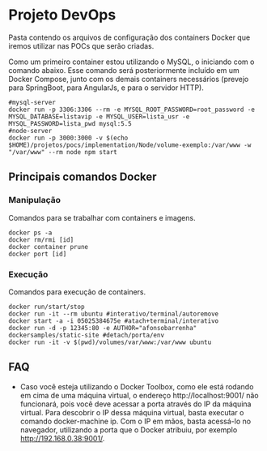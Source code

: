 # Projeto DevOps
Pasta contendo os arquivos de configuração dos containers Docker que iremos utilizar nas POCs que serão criadas.

Como um primeiro container estou utilizando o MySQL, o iniciando com o comando abaixo. Esse comando será posteriormente incluído em um Docker Compose, junto com os demais containers necessários (prevejo para SpringBoot, para AngularJs, e para o servidor HTTP).
```
#mysql-server
docker run -p 3306:3306 --rm -e MYSQL_ROOT_PASSWORD=root_password -e MYSQL_DATABASE=listavip -e MYSQL_USER=lista_usr -e MYSQL_PASSWORD=lista_pwd mysql:5.5
#node-server
docker run -p 3000:3000 -v $(echo $HOME)/projetos/pocs/implementation/Node/volume-exemplo:/var/www -w "/var/www" --rm node npm start
```
## Principais comandos Docker
### Manipulação
Comandos para se trabalhar com containers e imagens.
```
docker ps -a
docker rm/rmi [id]
docker container prune
docker port [id]
```
### Execução
Comandos para execução de containers.
```
docker run/start/stop
docker run -it --rm ubuntu #interativo/terminal/autoremove
docker start -a -i 05025384675e #atach+terminal/interativo
docker run -d -p 12345:80 -e AUTHOR="afonsobarrenha" dockersamples/static-site #detach/porta/env
docker run -it -v $(pwd)/volumes/var/www:/var/www ubuntu

```
## FAQ
- Caso você esteja utilizando o Docker Toolbox, como ele está rodando em cima de uma máquina virtual, o endereço http://localhost:9001/ não funcionará, pois você deve acessar a porta através do IP da máquina virtual. Para descobrir o IP dessa máquina virtual, basta executar o comando docker-machine ip. Com o IP em mãos, basta acessá-lo no navegador, utilizando a porta que o Docker atribuiu, por exemplo http://192.168.0.38:9001/.